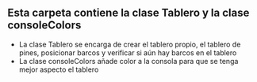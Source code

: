 ## Esta carpeta contiene la clase Tablero y la clase consoleColors
- La clase Tablero se encarga de crear el tablero propio, el tablero de pines, posicionar barcos y verificar si aún hay barcos en el tablero
- La clase consoleColors añade color a la consola para que se tenga mejor aspecto el tablero
